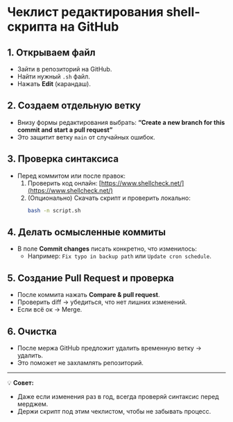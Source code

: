 # Чеклист редактирования shell-скрипта на GitHub

## 1. Открываем файл
- Зайти в репозиторий на GitHub.
- Найти нужный `.sh` файл.
- Нажать **Edit** (карандаш).

## 2. Создаем отдельную ветку
- Внизу формы редактирования выбрать:
  **“Create a new branch for this commit and start a pull request”**
- Это защитит ветку `main` от случайных ошибок.

## 3. Проверка синтаксиса
- Перед коммитом или после правок:
  1. Проверить код онлайн: [https://www.shellcheck.net/](https://www.shellcheck.net/)
  2. (Опционально) Скачать скрипт и проверить локально:
     ```bash
     bash -n script.sh
     ```

## 4. Делать осмысленные коммиты
- В поле **Commit changes** писать конкретно, что изменилось:
  - Например: `Fix typo in backup path` или `Update cron schedule`.

## 5. Создание Pull Request и проверка
- После коммита нажать **Compare & pull request**.
- Проверить diff → убедиться, что нет лишних изменений.
- Если всё ок → Merge.

## 6. Очистка
- После мержа GitHub предложит удалить временную ветку → удалить.
- Это поможет не захламлять репозиторий.

---

💡 **Совет:**  
- Даже если изменения раз в год, всегда проверяй синтаксис перед мерджем.
- Держи скрипт под этим чеклистом, чтобы не забывать процесс.

